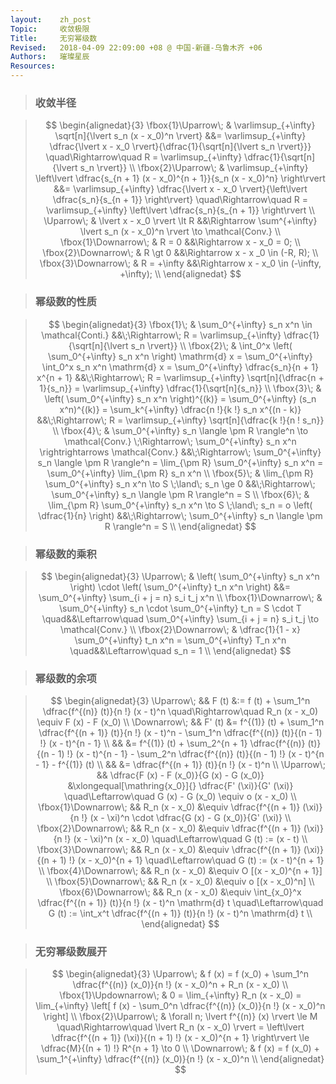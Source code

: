 ```yaml
---
layout:    zh_post
Topic:     收敛极限
Title:     无穷幂级数
Revised:   2018-04-09 22:09:00 +08 @ 中国-新疆-乌鲁木齐 +06
Authors:   璀璨星辰
Resources:
---
```


> ### 收敛半径

> $$
> \begin{alignedat}{3}
> \fbox{1}\Uparrow\;   & \varlimsup_{+\infty} \sqrt[n]{\lvert s_n (x - x_0)^n \rvert}                                       &&= \varlimsup_{+\infty} \dfrac{\lvert x - x_0 \rvert}{\dfrac{1}{\sqrt[n]{\lvert s_n \rvert}}} \quad\Rightarrow\quad R = \varlimsup_{+\infty} \dfrac{1}{\sqrt[n]{\lvert s_n \rvert}} \\
> \fbox{2}\Uparrow\;   & \varlimsup_{+\infty} \left\lvert \dfrac{s_{n + 1} (x - x_0)^{n + 1}}{s_n (x - x_0)^n} \right\rvert &&= \varlimsup_{+\infty} \dfrac{\lvert x - x_0 \rvert}{\left\lvert \dfrac{s_n}{s_{n + 1}} \right\rvert} \quad\Rightarrow\quad R = \varlimsup_{+\infty} \left\lvert \dfrac{s_n}{s_{n + 1}} \right\rvert \\
> \Uparrow\;           &                                                                        \lvert x - x_0 \rvert \lt R &&\Rightarrow \sum^{+\infty} \lvert s_n (x - x_0)^n \rvert \to \mathcal{Conv.} \\
> \fbox{1}\Downarrow\; & R = 0                                                                                              &&\Rightarrow x - x_0 = 0; \\
> \fbox{2}\Downarrow\; & R \gt 0                                                                                            &&\Rightarrow x - x _0 \in (-R, R); \\
> \fbox{3}\Downarrow\; & R = +\infty                                                                                        &&\Rightarrow x - x_0 \in (-\infty, +\infty); \\
> \end{alignedat}
> $$
>

> ### 幂级数的性质

> $$
> \begin{alignedat}{3}
> \fbox{1}\; & \sum_0^{+\infty} s_n x^n \in \mathcal{Conti.}                                                                                                                &&\;\Rightarrow\; R = \varlimsup_{+\infty} \dfrac{1}{\sqrt[n]{\lvert s_n \rvert}} \\
> \fbox{2}\; & \int_0^x \left( \sum_0^{+\infty} s_n x^n \right) \mathrm{d} x = \sum_0^{+\infty} \int_0^x s_n x^n \mathrm{d} x = \sum_0^{+\infty} \dfrac{s_n}{n + 1} x^{n + 1} &&\;\Rightarrow\; R = \varlimsup_{+\infty} \sqrt[n]{\dfrac{n + 1}{s_n}} = \varlimsup_{+\infty} \dfrac{1}{\sqrt[n]{s_n}} \\
> \fbox{3}\; & \left( \sum_0^{+\infty} s_n x^n \right)^{(k)} = \sum_0^{+\infty} (s_n x^n)^{(k)} = \sum_k^{+\infty} \dfrac{n !}{k !} s_n x^{(n - k)}                         &&\;\Rightarrow\; R = \varlimsup_{+\infty} \sqrt[n]{\dfrac{k !}{n ! s_n}} \\
> \fbox{4}\; & \sum_0^{+\infty} s_n \langle \pm R \rangle^n \to \mathcal{Conv.} \;\Rightarrow\; \sum_0^{+\infty} s_n x^n \rightrightarrows \mathcal{Conv.}                  &&\;\Rightarrow\; \sum_0^{+\infty} s_n \langle \pm R \rangle^n = \lim_{\pm R} \sum_0^{+\infty} s_n x^n = \sum_0^{+\infty} \lim_{\pm R} s_n x^n \\
> \fbox{5}\; & \lim_{\pm R} \sum_0^{+\infty} s_n x^n \to S \;\land\; s_n \ge 0                                                                                                  &&\;\Rightarrow\; \sum_0^{+\infty} s_n \langle \pm R \rangle^n = S \\
> \fbox{6}\; & \lim_{\pm R} \sum_0^{+\infty} s_n x^n \to S \;\land\; s_n = o \left( \dfrac{1}{n} \right)                                                                        &&\;\Rightarrow\; \sum_0^{+\infty} s_n \langle \pm R \rangle^n = S \\
> \end{alignedat}
> $$
>

> ### 幂级数的乘积

> $$
> \begin{alignedat}{3}
> \Uparrow\;           & \left( \sum_0^{+\infty} s_n x^n \right) \cdot \left( \sum_0^{+\infty} t_n x^n \right) &&= \sum_0^{+\infty} \sum_{i + j = n} s_i t_j x^n \\
> \fbox{1}\Downarrow\; &                      \sum_0^{+\infty} s_n \cdot \sum_0^{+\infty} t_n = S \cdot T \quad&&\Leftarrow\quad \sum_0^{+\infty} \sum_{i + j = n} s_i t_j \to \mathcal{Conv.} \\
> \fbox{2}\Downarrow\; &             \dfrac{1}{1 - x} \sum_0^{+\infty} t_n x^n = \sum_0^{+\infty} T_n x^n \quad&&\Leftarrow\quad s_n = 1  \\
> \end{alignedat}
> $$
>

> ### 幂级数的余项

> $$
> \begin{alignedat}{3}
> \Uparrow\;           &&                                    F (t) &:= f (t) + \sum_1^n \dfrac{f^{(n)} (t)}{n !} (x - t)^n \quad\Rightarrow\quad R_n (x - x_0) \equiv F (x) - F (x_0) \\
> \Downarrow\;         &&                                   F' (t) &= f^{(1)} (t) + \sum_1^n \dfrac{f^{(n + 1)} (t)}{n !} (x - t)^n - \sum_1^n \dfrac{f^{(n)} (t)}{(n - 1) !} (x - t)^{n - 1} \\
>                      &&                                          &= f^{(1)} (t) + \sum_2^{n + 1} \dfrac{f^{(n)} (t)}{(n - 1) !} (x - t)^{n - 1} - \sum_2^n \dfrac{f^{(n)} (t)}{(n - 1) !} (x - t)^{n - 1} - f^{(1)} (t) \\
>                      &&                                          &= \dfrac{f^{(n + 1)} (t)}{n !} (x - t)^n \\
> \Uparrow\;           && \dfrac{F (x) - F (x_0)}{G (x) - G (x_0)} &\xlongequal[\mathring{x_0}]{} \dfrac{F' (\xi)}{G' (\xi)} \quad\Leftarrow\quad G (x) - G (x_0) \equiv o (x - x_0) \\
> \fbox{1}\Downarrow\; &&                            R_n (x - x_0) &\equiv \dfrac{f^{(n + 1)} (\xi)}{n !} (x - \xi)^n \cdot \dfrac{G (x) - G (x_0)}{G' (\xi)} \\
> \fbox{2}\Downarrow\; &&                            R_n (x - x_0) &\equiv \dfrac{f^{(n + 1)} (\xi)}{n !} (x - \xi)^n (x - x_0) \quad\Leftarrow\quad G (t) := (x - t) \\
> \fbox{3}\Downarrow\; &&                            R_n (x - x_0) &\equiv \dfrac{f^{(n + 1)} (\xi)}{(n + 1) !} (x - x_0)^{n + 1} \quad\Leftarrow\quad G (t) := (x - t)^{n + 1} \\
> \fbox{4}\Downarrow\; &&                            R_n (x - x_0) &\equiv O [(x - x_0)^{n + 1}] \\
> \fbox{5}\Downarrow\; &&                            R_n (x - x_0) &\equiv o [(x - x_0)^n] \\
> \fbox{6}\Downarrow\; &&                            R_n (x - x_0) &\equiv \int_{x_0}^x \dfrac{f^{(n + 1)} (t)}{n !} (x - t)^n \mathrm{d} t \quad\Leftarrow\quad G (t) := \int_x^t \dfrac{f^{(n + 1)} (t)}{n !} (x - t)^n \mathrm{d} t \\
> \end{alignedat}
> $$
>

> ### 无穷幂级数展开

> $$
> \begin{alignedat}{3}
> \Uparrow\;             & f (x) = f (x_0) + \sum_1^n \dfrac{f^{(n)} (x_0)}{n !} (x - x_0)^n + R_n (x - x_0) \\
> \fbox{1}\Updownarrow\; & 0 = \lim_{+\infty} R_n (x - x_0) = \lim_{+\infty} \left[ f (x) - \sum_0^n \dfrac{f^{(n)} (x_0)}{n !} (x - x_0)^n \right] \\
> \fbox{2}\Uparrow\;     & \forall n; \lvert f^{(n)} (x) \rvert \le M \quad\Rightarrow\quad \lvert R_n (x - x_0) \rvert = \left\lvert \dfrac{f^{(n + 1)} (\xi)}{(n + 1) !} (x - x_0)^{n + 1} \right\rvert \le \dfrac{M}{(n + 1) !} R^{n + 1} \to 0 \\
> \Downarrow\;           & f (x) = f (x_0) + \sum_1^{+\infty} \dfrac{f^{(n)} (x_0)}{n !} (x - x_0)^n \\
> \end{alignedat}
> $$
>

